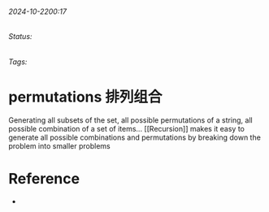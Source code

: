 
###### 2024-10-2200:17
###### Status:
###### Tags:

# permutations 排列组合

Generating all subsets of the set, all possible permutations of a string, all possible combination of a set of items...
[[Recursion]] makes it easy to generate all possible combinations and permutations by breaking down the problem into smaller problems
# Reference
- 